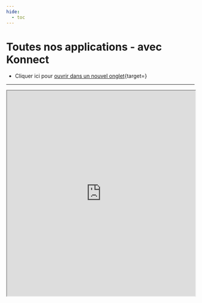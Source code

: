 ```yaml
---
hide:
  - toc
---
```


# **Toutes nos applications** - avec Konnect




* Cliquer ici pour [ouvrir dans un nouvel onglet](https://konsilion.herokuapp.com/){target=}

---

<iframe width="100%" height="550" frameBorder="1" src="https://konsilion.herokuapp.com/"></iframe>







<style>
  .md-content__button {
    display: none;
  }
</style>